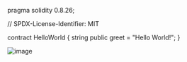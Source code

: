 pragma solidity 0.8.26;

// SPDX-License-Identifier: MIT

contract HelloWorld {
    string public greet = "Hello World!";
}

![image](https://github.com/user-attachments/assets/67811530-2376-4bdd-87bd-fa919faccf9f)
